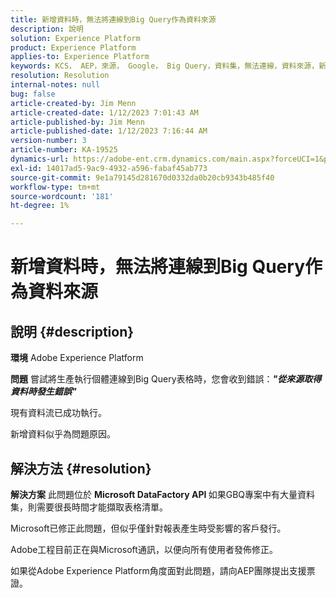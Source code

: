 ```yaml
---
title: 新增資料時，無法將連線到Big Query作為資料來源
description: 說明
solution: Experience Platform
product: Experience Platform
applies-to: Experience Platform
keywords: KCS， AEP，來源， Google， Big Query，資料集，無法連線，資料來源，新增資料， Adobe Experience Platform，常見問題集
resolution: Resolution
internal-notes: null
bug: false
article-created-by: Jim Menn
article-created-date: 1/12/2023 7:01:43 AM
article-published-by: Jim Menn
article-published-date: 1/12/2023 7:16:44 AM
version-number: 3
article-number: KA-19525
dynamics-url: https://adobe-ent.crm.dynamics.com/main.aspx?forceUCI=1&pagetype=entityrecord&etn=knowledgearticle&id=e5fa61f4-4692-ed11-aad1-6045bd0065f9
exl-id: 14017ad5-9ac9-4932-a596-fabaf45ab773
source-git-commit: 9e1a79145d281670d0332da0b20cb9343b485f40
workflow-type: tm+mt
source-wordcount: '181'
ht-degree: 1%

---
```


# 新增資料時，無法將連線到Big Query作為資料來源

## 說明 {#description}


<b>環境</b>
Adobe Experience Platform

<b>問題</b>
嘗試將生產執行個體連線到Big Query表格時，您會收到錯誤：<b>*&quot;</b><b>從來源取得資料時發生錯誤</b><b>&quot;</b>*

現有資料流已成功執行。

新增資料似乎為問題原因。


## 解決方法 {#resolution}


<b>解決方案</b>
此問題位於 <b>Microsoft DataFactory API </b>如果GBQ專案中有大量資料集，則需要很長時間才能擷取表格清單。

Microsoft已修正此問題，但似乎僅針對報表產生時受影響的客戶發行。

Adobe工程目前正在與Microsoft通訊，以便向所有使用者發佈修正。

如果從Adobe Experience Platform角度面對此問題，請向AEP團隊提出支援票證。
